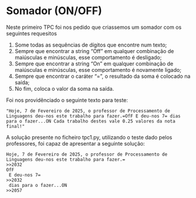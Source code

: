 # Somador (ON/OFF)

Neste primeiro TPC foi nos pedido que criassemos um somador com os seguintes requesitos 

1. Some todas as sequências de dígitos que encontre num texto;
2. Sempre que encontrar a string “Off” em qualquer combinação de maiúsculas e minúsculas, esse
comportamento é desligado;
3. Sempre que encontrar a string “On” em qualquer combinação de maiúsculas e minúsculas, esse
comportamento é novamente ligado;
4. Sempre que encontrar o caráter “=”, o resultado da soma é colocado na saída;
5. No fim, coloca o valor da soma na saída.

Foi nos providênciado o seguinte texto para teste:
```
"Hoje, 7 de Fevereiro de 2025, o professor de Processamento de Linguagens deu-nos este trabalho para fazer.=OfF E deu-nos 7= dias para o fazer...ON Cada trabalho destes vale 0.25 valores da nota final!"
```

A solução presente no ficheiro tpc1.py, utilizando o teste dado pelos professores, foi capaz de apresentar a seguinte solução:

```
Hoje, 7 de Fevereiro de 2025, o professor de Processamento de Linguagens deu-nos este trabalho para fazer.=
>>2032
OfF
 E deu-nos 7=
>>2032
 dias para o fazer...ON
>>2057
```